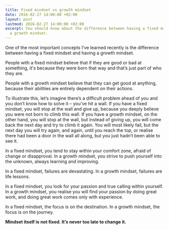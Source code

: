 ```yaml
---
title: Fixed mindset vs growth mindset
date: 2016-02-27 14:00:00 +02:00
layout: post
lastmod: 2016-02-27 14:00:00 +02:00
excerpt: You should know about the difference between having a fixed mindset and having
  a growth mindset.
---
```


One of the most important concepts I’ve learned recently is the difference between having a fixed mindset and having a growth mindset.

People with a fixed mindset believe that if they are good or bad at something, it's because they were born that way and that’s just part of who they are.

People with a growth mindset believe that they can get good at anything, because their abilities are entirely dependent on their actions.

To illustrate this, let’s imagine there’s a difficult problem ahead of you and you don’t know how to solve it – you’ve hit a wall. If you have a fixed mindset, you will stop at the wall and give up, because you deeply believe you were not born to climb this wall. If you have a growth mindset, on the other hand, you will stop at the wall, but instead of giving up, you will come back the next day and try to climb it again. You will most likely fail, but the next day you will try again, and again, until you reach the top, or realise there had been a door in the wall all along, but you just hadn’t been able to see it.

In a fixed mindset, you tend to stay within your comfort zone, afraid of change or disapproval. In a growth mindset, you strive to push yourself into the unknown, always learning and improving.

In a fixed mindset, failures are devastating. In a growth mindset, failures are life lessons.

In a fixed mindset, you look for your passion and true calling within yourself. In a growth mindset, you realise you will find your passion by doing great work, and doing great work comes only with experience.

In a fixed mindset, the focus is on the destination. In a growth mindset, the focus is on the journey.

**Mindset itself is not fixed. It’s never too late to change it.**
